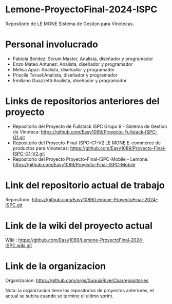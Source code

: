 # Lemone-ProyectoFinal-2024-ISPC
Repositorio de LE MONE Sistema de Gestion para Vinotecas.

# Personal involucrado

* Fabiola Benitez: Scrum Master, Analista, diseñador y programador
* Enzo Mateo Antunez: Analista, diseñador y programador
* Melisa Apaz: Analista, diseñador y programador
* Priscila Teruel:Analista, diseñador y programador 
* Emiliano Guazzetti:Analista, diseñador y programador 

# Links de repositorios anteriores del proyecto
* Repositorio del Proyecto de Fullstack ISPC Grupo 9 - Sistema de Gestion de Vinoteca: https://github.com/Easy1089/Proyecto-Fullstack-ISPC-G1.git
* Repositorio del Proyecto-Final-ISPC-G1-V2 LE MONE E-commerce de productos para Vinotecas: https://github.com/Easy1089/Proyecto-Final-ISPC-G1-V2.git
* Repositorio del Proyecto Proyecto-Final-ISPC-Mobile - Lemone: https://github.com/Easy1089/Proyecto-Final-ISPC-Mobile

# Link del repositorio actual de trabajo
Repositorio: https://github.com/Easy1089/Lemone-ProyectoFinal-2024-ISPC.git

# Link de la wiki del proyecto actual
Wiki : https://github.com/Easy1089/Lemone-ProyectoFinal-2024-ISPC.wiki.git

# Link de la organizacion
Organizacion: https://github.com/orgs/SuquiaRiverCba/repositories

Nota: la organizacion tiene los repositorios de proyectos anteriores, el actual se subira cuando se termine el ultimo sprint.
